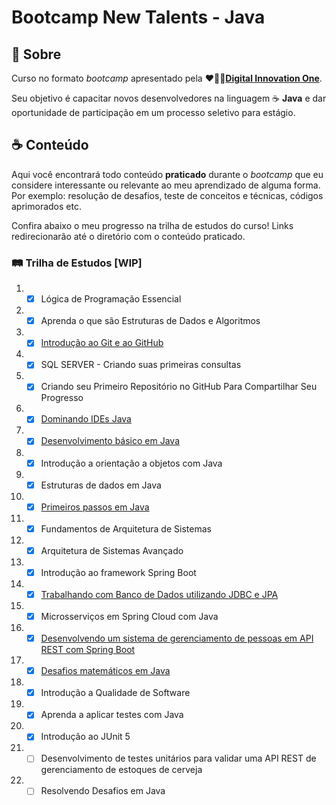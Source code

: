# Bootcamp New Talents - Java

## :book: Sobre

Curso no formato _bootcamp_ apresentado pela ❤️🧡💛[**Digital Innovation One**](https://github.com/digitalinnovationone).

Seu objetivo é capacitar novos desenvolvedores na linguagem :coffee: **Java** e dar oportunidade de participação em um processo seletivo para estágio.

## :coffee: Conteúdo

Aqui você encontrará todo conteúdo **praticado** durante o _bootcamp_ que eu considere interessante ou relevante ao meu aprendizado de alguma forma.
Por exemplo: resolução de desafios, teste de conceitos e técnicas, códigos aprimorados etc.

Confira abaixo o meu progresso na trilha de estudos do curso!
Links redirecionarão até o diretório com o conteúdo praticado.

### :railway_track: Trilha de Estudos [WIP]

1) - [x] Lógica de Programação Essencial
2) - [x] Aprenda o que são Estruturas de Dados e Algoritmos
3) - [x] [Introdução ao Git e ao GitHub](introducao-git-e-github/ "ir para o diretório")
4) - [x] SQL SERVER - Criando suas primeiras consultas
5) - [x] Criando seu Primeiro Repositório no GitHub Para Compartilhar Seu Progresso
6) - [x] [Dominando IDEs Java](dominando-ides-java/ "ir para o diretório")
7) - [x] [Desenvolvimento básico em Java](desenvolvimento-basico-em-java/ "ir para o diretório")
8) - [x] Introdução a orientação a objetos com Java
9) - [x] Estruturas de dados em Java
10) - [x] [Primeiros passos em Java](primeiros-passos-em-java/ "ir para o diretório")
11) - [x] Fundamentos de Arquitetura de Sistemas
12) - [x]  Arquitetura de Sistemas Avançado
13) - [x] Introdução ao framework Spring Boot
14) - [x] [Trabalhando com Banco de Dados utilizando JDBC e JPA](banco-de-dados-com-jdbc-e-jpa/ "ir para o diretório")
15) - [x] Microsserviços em Spring Cloud com Java
16) - [x] [Desenvolvendo um sistema de gerenciamento de pessoas em API REST com Spring Boot](person-api/ "ir para o diretório")
17) - [x] [Desafios matemáticos em Java](desafios-matematicos-em-java/ "ir para o diretório")
18) - [x] Introdução a Qualidade de Software
19) - [x] Aprenda a aplicar testes com Java
20) - [x] Introdução ao JUnit 5
21) - [ ] Desenvolvimento de testes unitários para validar uma API REST de gerenciamento de estoques de cerveja
22) - [ ] Resolvendo Desafios em Java
